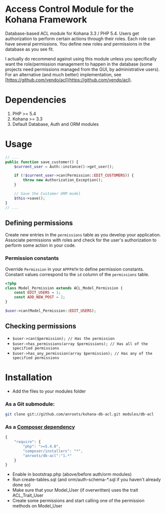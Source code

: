 # Access Control Module for the Kohana Framework

Database-based ACL module for Kohana 3.3 / PHP 5.4. Users get authorization to perform certain actions through their roles.
Each role can have several permissions. You define new roles and permissions in the database as you see fit.

I actually do recommend against using this module unless you specifically want the role/permission management to happen in
the database (some projects need permissions managed from the GUI, by administrative users). For an alternative
(and much better) implementation, see [https://github.com/vendo/acl](https://github.com/vendo/acl).

# Dependencies

1. PHP >= 5.4
2. Kohana >= 3.3
3. Default Database, Auth and ORM modules

# Usage

```php
// ...
public function save_customer() {
	$current_user = Auth::instance()->get_user();

	if (!$current_user->can(Permission::EDIT_CUSTOMERS)) {
		throw new Authorization_Exception();
	}

	// Save the Customer ORM model
	$this->save();
}
// ...
```
## Defining permissions

Create new entries in the `permissions` table as you develop your application. Associate permissions with roles and
check for the user's authorization to perform some action in your code.

### Permission constants

Override `Permission` in your `APPPATH` to define permission constants. Constant values correspond to the `id` column of
the `permissions` table.

```php
<?php
class Model_Permission extends ACL_Model_Permission {
	const EDIT_USERS = 1;
	const ADD_NEW_POST = 2;
}

$user->can(Model_Permission::EDIT_USERS);
```

## Checking permissions

* `$user->can($permission); // Has the permission`
* `$user->has_permissions(array $permissions); // Has all of the specified permissions`
* `$user->has_any_permission(array $permission); // Has any of the specified permissions`


# Installation

* Add the files to your modules folder

### As a Git submodule:

```bash
git clone git://github.com/anroots/kohana-db-acl.git modules/db-acl
```
### As a [Composer dependency](http://getcomposer.org)

```javascript
{
	"require": {
		"php": ">=5.4.0",
		"composer/installers": "*",
		"anroots/db-acl":"1.*"
	}
}
```
* Enable in bootstrap.php (above/before auth/orm modules)
* Run create-tables.sql (and orm/auth-schema-*.sql if you haven't already done so)
* Make sure that your Model_User (if overwritten) uses the trait ACL_Trait_User
* Create some permissions and start calling one of the permission methods on Model_User